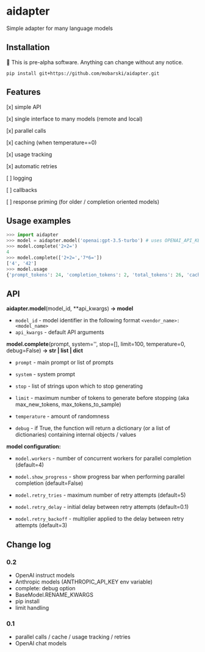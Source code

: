 # aidapter

Simple adapter for many language models

## Installation

:construction: This is pre-alpha software. Anything can change without any notice.

```
pip install git+https://github.com/mobarski/aidapter.git
```

## Features

[x] simple API

[x] single interface to many models (remote and local)

[x] parallel calls

[x] caching (when temperature==0)

[x] usage tracking

[x] automatic retries

[  ] logging

[  ] callbacks

[  ] response priming (for older / completion oriented models)



## Usage examples

```python
>>> import aidapter
>>> model = aidapter.model('openai:gpt-3.5-turbo') # uses OPENAI_API_KEY env variable
>>> model.complete('2+2=')
4
>>> model.complete(['2+2=','7*6='])
['4', '42']
>>> model.usage
{'prompt_tokens': 24, 'completion_tokens': 2, 'total_tokens': 26, 'cache_miss': 2, 'cached_prompt_tokens': 12, 'cached_completion_tokens': 1, 'cached_total_tokens': 13, 'cache_hit': 1}
```



## API



**aidapter.model**(model_id, \*\*api_kwargs) **-> model**

- `model_id` - model identifier in the following format `<vendor_name>:<model_name>`
- `api_kwargs` - default API arguments



**model.complete**(prompt, system='', stop=[], limit=100, temperature=0, debug=False) **-> str | list | dict**

- `prompt` - main prompt or list of prompts

- `system` - system prompt

- `stop` - list of strings upon which to stop generating

- `limit` - maximum number of tokens to generate before stopping (aka max_new_tokens, max_tokens_to_sample)

- `temperature` - amount of randomness
- `debug` - if True, the function will return a dictionary (or a list of dictionaries) containing internal objects / values



**model configuration:**

- `model.workers` - number of concurrent workers for parallel completion (default=4)

- `model.show_progress` - show progress bar when performing parallel completion (default=False)

- `model.retry_tries` - maximum number of retry attempts (default=5)

- `model.retry_delay` - initial delay between retry attempts (default=0.1)

- `model.retry_backoff` - multiplier applied to the delay between retry attempts (default=3)





## Change log

### 0.2

- OpenAI instruct models
- Anthropic models (ANTHROPIC_API_KEY env variable)
- complete: debug option
- BaseModel.RENAME_KWARGS
- pip install
- limit handling

### 0.1

- parallel calls / cache / usage tracking / retries
- OpenAI chat models
